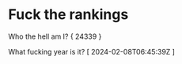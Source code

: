 # Fuck the rankings

Who the hell am I?
{ 24339 }

What fucking year is it?
[ 2024-02-08T06:45:39Z ]
